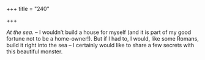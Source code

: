 +++
title = "240"

+++

*At the sea.* – I wouldn’t build a house for myself \(and it is part of my good fortune not to be a home-owner\!\). But if I had to, I would, like some Romans, build it right into the sea – I certainly would like to share a few secrets with this beautiful monster.


